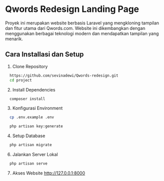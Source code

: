 # Qwords Redesign Landing Page

Proyek ini merupakan website berbasis Laravel yang mengkloning tampilan dan fitur utama dari Qwords.com. Website ini dikembangkan dengan menggunakan berbagai teknologi modern dan mendapatkan tampilan yang menarik.


## Cara Installasi dan Setup

1. Clone Repository

```bash
  https://github.com/sevinadewi/Qwords-redesign.git
  cd project
```

2. Install Dependencies

```bash
  composer install
```

3. Konfigurasi Environment

```bash
  cp .env.example .env
```
```bash
  php artisan key:generate
```

4. Setup Database

```bash
  php artisan migrate
```

6. Jalankan Server Lokal

```bash
  php artisan serve
```

7. Akses Website 
http://127.0.0.1:8000



